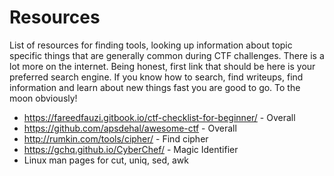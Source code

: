 # Resources

List of resources for finding tools, looking up information about topic
specific things that are generally common during CTF challenges. There is
a lot more on the internet. Being honest, first link that should be here
is your preferred search engine. If you know how to search, find writeups,
find information and learn about new things fast you are good to go. To
the moon obviously!

* https://fareedfauzi.gitbook.io/ctf-checklist-for-beginner/    - Overall
* https://github.com/apsdehal/awesome-ctf                       - Overall
* http://rumkin.com/tools/cipher/                               - Find cipher
* https://gchq.github.io/CyberChef/                             - Magic Identifier
* Linux man pages for cut, uniq, sed, awk

